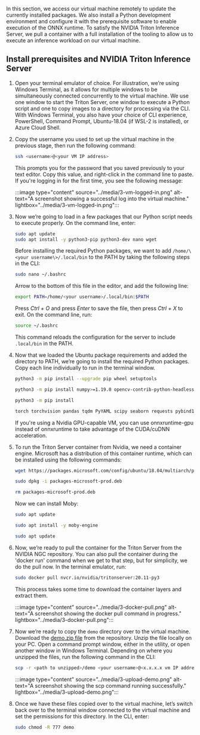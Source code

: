 In this section, we access our virtual machine remotely to update the currently installed packages. We also install a Python development environment and configure it with the prerequisite software to enable execution of the ONNX runtime. To satisfy the NVIDIA Triton Inference Server, we pull a container with a full installation of the tooling to allow us to execute an inference workload on our virtual machine.

## Install prerequisites and NVIDIA Triton Inference Server

1. Open your terminal emulator of choice. For illustration, we’re using Windows Terminal, as it allows for multiple windows to be simultaneously connected concurrently to the virtual machine. We use one window to start the Triton Server, one window to execute a Python script and one to copy images to a directory for processing via the CLI. With Windows Terminal, you also have your choice of CLI experience, PowerShell, Command Prompt, Ubuntu-18.04 (if WSL-2 is installed), or Azure Cloud Shell.

1. Copy the username you used to set up the virtual machine in the previous stage, then run the following command:

    ```bash
    ssh <username>@<your VM IP address>
    ```

    This prompts you for the password that you saved previously to your text editor. Copy this value, and right-click in the command line to paste. If you're logging in for the first time, you see the following message:

    :::image type="content" source="../media/3-vm-logged-in.png" alt-text="A screenshot showing a successful log into the virtual machine." lightbox="../media/3-vm-logged-in.png":::

1. Now we’re going to load in a few packages that our Python script needs to execute properly. On the command line, enter:

    ```bash
    sudo apt update
    sudo apt install -y python3-pip python3-dev nano wget
    ```

    Before installing the required Python packages, we want to add `/home/\<your username\>/.local/bin` to the PATH by taking the following steps in the CLI:

    ```bash
    sudo nano ~/.bashrc
    ```

    Arrow to the bottom of this file in the editor, and add the following line:

    ```bash
    export PATH=/home/<your username>/.local/bin:$PATH
    ```

    Press *Ctrl + O* and press *Enter* to save the file, then press *Ctrl + X* to exit. On the command line, run:

    ```bash
    source ~/.bashrc
    ```

    This command reloads the configuration for the server to include `.local/bin` in the PATH.

1. Now that we loaded the Ubuntu package requirements and added the directory to PATH, we’re going to install the required Python packages. Copy each line individually to run in the terminal window.

    ```bash
    python3 -m pip install --upgrade pip wheel setuptools

    python3 -m pip install numpy>=1.19.0 opencv-contrib-python-headless tritonclient geventhttpclient

    python3 -m pip install
 
    torch torchvision pandas tqdm PyYAML scipy seaborn requests pybind11 pytest protobuf objdict onnxruntime
    ```

   If you're using a Nvidia GPU-capable VM, you can use onnxruntime-gpu instead of onnxruntime to take advantage of the CUDA/cuDNN acceleration.

1. To run the Triton Server container from Nvidia, we need a container engine. Microsoft has a distribution of this container runtime, which can be installed using the following commands:

    ```bash
    wget https://packages.microsoft.com/config/ubuntu/18.04/multiarch/packages-microsoft-prod.deb -O packages-microsoft-prod.deb

    sudo dpkg -i packages-microsoft-prod.deb

    rm packages-microsoft-prod.deb
    ```

    Now we can install Moby:

    ```bash
    sudo apt update

    sudo apt install -y moby-engine

    sudo apt update
    ```

1. Now, we’re ready to pull the container for the Triton Server from the NVIDIA NGC repository. You can also pull the container during the 'docker run' command when we get to that step, but for simplicity, we do the pull now. In the terminal emulator, run:

    ```bash
    sudo docker pull nvcr.io/nvidia/tritonserver:20.11-py3
    ```

    This process takes some time to download the container layers and extract them.

    :::image type="content" source="../media/3-docker-pull.png" alt-text="A screenshot showing the docker pull command in progress." lightbox="../media/3-docker-pull.png":::

1. Now we’re ready to copy the `demo` directory over to the virtual machine. Download the [demo.zip file](https://github.com/microsoft/Develop-Custom-Object-Detection-Models-with-NVIDIA-and-Azure-ML-Studio/raw/main/demo.zip) from the repository. Unzip the file locally on your PC. Open a command prompt window, either in the utility, or open another window in Windows Terminal. Depending on where you unzipped the files, run the following command in the CLI:

    ```bash
    scp -r <path to unzipped>/demo <your username>@<x.x.x.x vm IP address>:/home/<your username>/
    ```

    :::image type="content" source="../media/3-upload-demo.png" alt-text="A screenshot showing the scp command running successfully." lightbox="../media/3-upload-demo.png":::

1. Once we have these files copied over to the virtual machine, let’s switch back over to the terminal window connected to the virtual machine and set the permissions for this directory. In the CLI, enter:

    ```bash
    sudo chmod -R 777 demo
    ```
